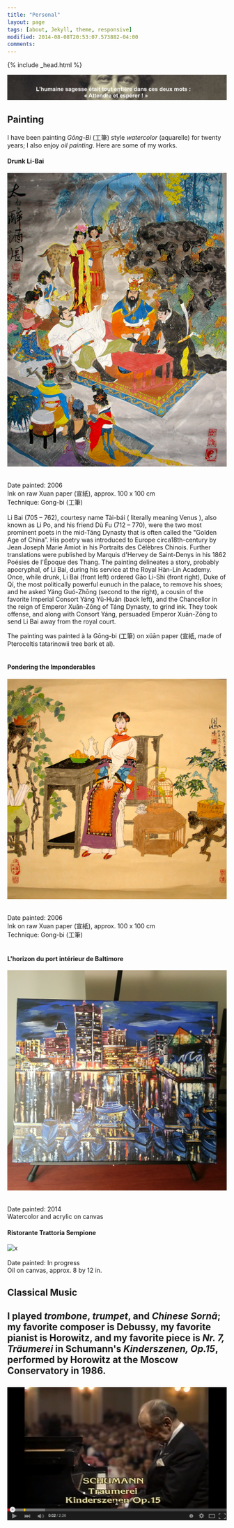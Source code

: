 ```yaml
---
title: "Personal"
layout: page
tags: [about, Jekyll, theme, responsive]
modified: 2014-08-08T20:53:07.573882-04:00
comments: 
---
```

{% include _head.html %}

![x](/images/Dumas.jpg)

## Painting

I have been painting *Gōng-Bi* (工筆) style *watercolor* (aquarelle) for twenty years; I also enjoy *oil painting*. Here are some of my works.

#### Drunk Li-Bai

![x](/images/Taibai.jpg)

<br />
Date painted: 2006
<br />
Ink on raw Xuan paper (宣紙), approx. 100 x 100 cm
<br />
Technique: Gong-bi (工筆)
<br />
<br />
Li Bai (705 – 762), courtesy name Tài-bái ( literally meaning Venus ), also known as Li Po, and his friend Dù Fu (712 – 770), were the two most prominent poets in the mid-Táng Dynasty that is often called the "Golden Age of China”. His poetry was introduced to Europe circa18th-century by Jean Joseph Marie Amiot in his Portraits des Célèbres Chinois. Further translations were published by Marquis d'Hervey de Saint-Denys in his 1862 Poésies de l'Époque des Thang. The painting delineates a story, probably apocryphal, of Li Bai, during his service at the Royal Hàn-Lín Academy. Once, while drunk, Li Bai (front left) ordered Gāo Lì-Shì (front right), Duke of Qí, the most politically powerful eunuch in the palace, to remove his shoes; and he asked Yáng Guó-Zhōng (second to the right), a cousin of the favorite Imperial Consort Yáng Yü-Huán (back left), and the Chancellor in the reign of Emperor Xuān-Zōng of Táng Dynasty, to grind ink. They took offense, and along with Consort Yáng, persuaded Emperor Xuān-Zōng to send Li Bai away from the royal court.

<br />

The painting was painted à la Gōng-bi (工筆) on xüān paper (宣紙, made of Pteroceltis tatarinowii tree bark et al).
<br />
<br />
  
#### Pondering the Imponderables


![x](/images/Pondering_the_Imponderables.jpg)

<br />
Date painted: 2006
<br />
Ink on raw Xuan paper (宣紙), approx. 100 x 100 cm
<br />
Technique: Gong-bi (工筆)
<br />
<br />

#### L'horizon du port intérieur de Baltimore

![x](/images/Baltimore.jpg)

<br />
Date painted: 2014
<br />
Watercolor and acrylic on canvas

#### Ristorante Trattoria Sempione 
![x](/images/Venice.JPG)
<br />
<br />
Date painted: In progress
<br />
Oil on canvas, approx. 8 by 12 in.


## Classical Music

I played *trombone*, *trumpet*, and *Chinese Sornā*; my favorite composer is Debussy, my favorite pianist is Horowitz, and my favorite piece is *Nr. 7, Träumerei* in Schumann's *Kinderszenen, Op.15*, performed by Horowitz at the Moscow Conservatory in 1986.
<br />
<br />
[![x](/images/Horowitz.png)](https://www.youtube.com/watch?v=XU_ccvjxq6o "Kinderszenen")
<br />
---